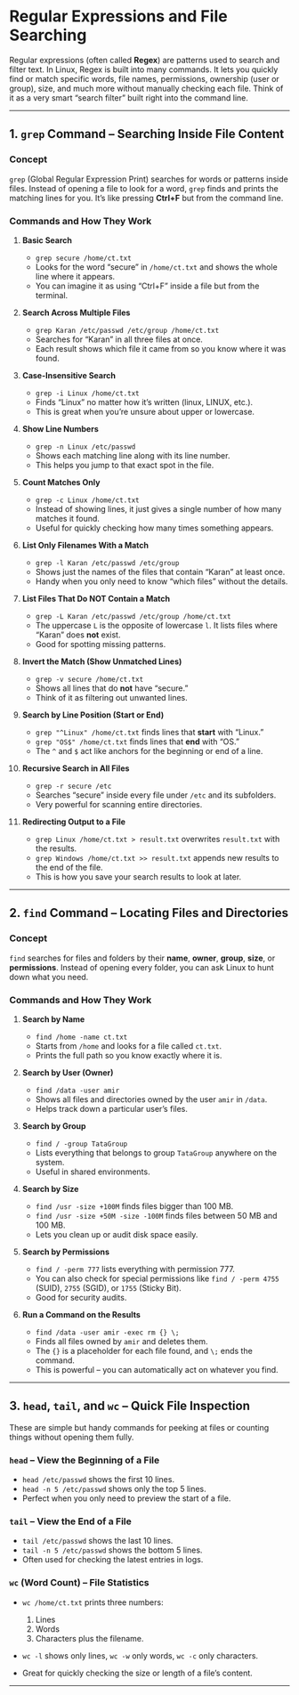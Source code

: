 # **Regular Expressions and File Searching**

Regular expressions (often called **Regex**) are patterns used to search and filter text. In Linux, Regex is built into many commands. It lets you quickly find or match specific words, file names, permissions, ownership (user or group), size, and much more without manually checking each file.
Think of it as a very smart “search filter” built right into the command line.

---

## 1. `grep` Command – Searching Inside File Content

### **Concept**

`grep` (Global Regular Expression Print) searches for words or patterns inside files. Instead of opening a file to look for a word, `grep` finds and prints the matching lines for you.
It’s like pressing **Ctrl+F** but from the command line.
### **Commands and How They Work**

1. **Basic Search**

   * `grep secure /home/ct.txt`
   * Looks for the word “secure” in `/home/ct.txt` and shows the whole line where it appears.
   * You can imagine it as using “Ctrl+F” inside a file but from the terminal.

2. **Search Across Multiple Files**

   * `grep Karan /etc/passwd /etc/group /home/ct.txt`
   * Searches for “Karan” in all three files at once.
   * Each result shows which file it came from so you know where it was found.

3. **Case-Insensitive Search**

   * `grep -i Linux /home/ct.txt`
   * Finds “Linux” no matter how it’s written (linux, LINUX, etc.).
   * This is great when you’re unsure about upper or lowercase.

4. **Show Line Numbers**

   * `grep -n Linux /etc/passwd`
   * Shows each matching line along with its line number.
   * This helps you jump to that exact spot in the file.

5. **Count Matches Only**

   * `grep -c Linux /home/ct.txt`
   * Instead of showing lines, it just gives a single number of how many matches it found.
   * Useful for quickly checking how many times something appears.

6. **List Only Filenames With a Match**

   * `grep -l Karan /etc/passwd /etc/group`
   * Shows just the names of the files that contain “Karan” at least once.
   * Handy when you only need to know “which files” without the details.

7. **List Files That Do NOT Contain a Match**

   * `grep -L Karan /etc/passwd /etc/group /home/ct.txt`
   * The uppercase `L` is the opposite of lowercase `l`. It lists files where “Karan” does **not** exist.
   * Good for spotting missing patterns.

8. **Invert the Match (Show Unmatched Lines)**

   * `grep -v secure /home/ct.txt`
   * Shows all lines that do **not** have “secure.”
   * Think of it as filtering out unwanted lines.

9. **Search by Line Position (Start or End)**

   * `grep "^Linux" /home/ct.txt` finds lines that **start** with “Linux.”
   * `grep "OS$" /home/ct.txt` finds lines that **end** with “OS.”
   * The `^` and `$` act like anchors for the beginning or end of a line.

10. **Recursive Search in All Files**

    * `grep -r secure /etc`
    * Searches “secure” inside every file under `/etc` and its subfolders.
    * Very powerful for scanning entire directories.

11. **Redirecting Output to a File**

    * `grep Linux /home/ct.txt > result.txt` overwrites `result.txt` with the results.
    * `grep Windows /home/ct.txt >> result.txt` appends new results to the end of the file.
    * This is how you save your search results to look at later.

---

## 2. `find` Command – Locating Files and Directories

### **Concept**

`find` searches for files and folders by their **name**, **owner**, **group**, **size**, or **permissions**. Instead of opening every folder, you can ask Linux to hunt down what you need.

### **Commands and How They Work**

1. **Search by Name**

   * `find /home -name ct.txt`
   * Starts from `/home` and looks for a file called `ct.txt`.
   * Prints the full path so you know exactly where it is.

2. **Search by User (Owner)**

   * `find /data -user amir`
   * Shows all files and directories owned by the user `amir` in `/data`.
   * Helps track down a particular user’s files.

3. **Search by Group**

   * `find / -group TataGroup`
   * Lists everything that belongs to group `TataGroup` anywhere on the system.
   * Useful in shared environments.

4. **Search by Size**

   * `find /usr -size +100M` finds files bigger than 100 MB.
   * `find /usr -size +50M -size -100M` finds files between 50 MB and 100 MB.
   * Lets you clean up or audit disk space easily.

5. **Search by Permissions**

   * `find / -perm 777` lists everything with permission 777.
   * You can also check for special permissions like `find / -perm 4755` (SUID), `2755` (SGID), or `1755` (Sticky Bit).
   * Good for security audits.

6. **Run a Command on the Results**

   * `find /data -user amir -exec rm {} \;`
   * Finds all files owned by `amir` and deletes them.
   * The `{}` is a placeholder for each file found, and `\;` ends the command.
   * This is powerful – you can automatically act on whatever you find.

---

## 3. `head`, `tail`, and `wc` – Quick File Inspection

These are simple but handy commands for peeking at files or counting things without opening them fully.

### **`head` – View the Beginning of a File**

* `head /etc/passwd` shows the first 10 lines.
* `head -n 5 /etc/passwd` shows only the top 5 lines.
* Perfect when you only need to preview the start of a file.

### **`tail` – View the End of a File**

* `tail /etc/passwd` shows the last 10 lines.
* `tail -n 5 /etc/passwd` shows the bottom 5 lines.
* Often used for checking the latest entries in logs.

### **`wc` (Word Count) – File Statistics**

* `wc /home/ct.txt` prints three numbers:

  1. Lines
  2. Words
  3. Characters
     plus the filename.
* `wc -l` shows only lines, `wc -w` only words, `wc -c` only characters.
* Great for quickly checking the size or length of a file’s content.

---


